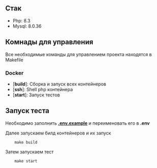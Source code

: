## Стак

- Php: 8.3
- Mysql: 8.0.36

## Комнады для управления

Все необходимые команды для управлением проекта находятся в Makefile

### Docker

- [**build**]: Сборка и запуск всех контейнеров
- [**ssh**]: Shell php контейнера
- [**start**]: Запуск тестов


## Запуск теста 

Необходимо заполнить **[.env.example](.env.example)** и переименовать его в **.env**

Далее запускаем билд контейнеров и их запуск

```
    make build
```

Затем запускаем тест

```
    make start
```